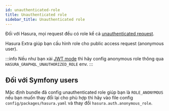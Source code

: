 ```yaml
---
id: unauthenticated-role
title: Unauthenticated role
sidebar_title: Unauthenticated role
---
```


Đối với Hasura, mọi request đều có role kể cả [unauthenticated request](https://hasura.io/docs/latest/graphql/core/auth/authentication/unauthenticated-access.html).

Hasura Extra giúp bạn cấu hình role cho public access request (anonymous user).

:::info
Nếu như bạn xài [JWT mode](https://hasura.io/docs/latest/graphql/core/auth/authentication/jwt.html) thì hãy config anonymous role thông qua `HASURA_GRAPHQL_UNAUTHORIZED_ROLE` env.
:::

## Đối với Symfony users

Mặc định bundle đã config unauthenticated role giúp bạn là `ROLE_ANONYMOUS` nếu bạn muốn thay đổi lại cho phù hợp thì hãy vào file
config `config/packages/hasura.yaml` và thay đổi `hasura.auth.anonymous_role`.